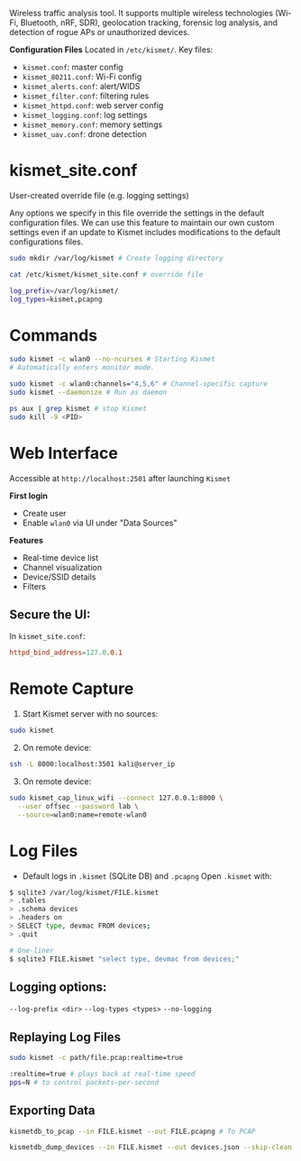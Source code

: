 Wireless traffic analysis tool. 
It supports multiple wireless technologies (Wi-Fi, Bluetooth, nRF, SDR), geolocation tracking, forensic log analysis, and detection of rogue APs or unauthorized devices.

**Configuration Files**
Located in `/etc/kismet/`. Key files:
- `kismet.conf`: master config
- `kismet_80211.conf`: Wi-Fi config
- `kismet_alerts.conf`: alert/WIDS
- `kismet_filter.conf`: filtering rules
- `kismet_httpd.conf`: web server config
- `kismet_logging.conf`: log settings
- `kismet_memory.conf`: memory settings
- `kismet_uav.conf`: drone detection

# kismet_site.conf
User-created override file (e.g. logging settings)

Any options we specify in this file override the settings in the default configuration files.
We can use this feature to maintain our own custom settings even if an update to Kismet includes modifications to the default configurations files.
```bash
sudo mkdir /var/log/kismet # Create logging directory
```
```bash
cat /etc/kismet/kismet_site.conf # override file

log_prefix=/var/log/kismet/
log_types=kismet,pcapng
```

# Commands
```bash
sudo kismet -c wlan0 --no-ncurses # Starting Kismet
# Automatically enters monitor mode.

sudo kismet -c wlan0:channels="4,5,6" # Channel-specific capture
sudo kismet --daemonize # Run as daemon
```
```bash
ps aux | grep kismet # stop Kismet
sudo kill -9 <PID>
```


# Web Interface

Accessible at `http://localhost:2501` after launching `Kismet`

**First login**
- Create user
- Enable `wlan0` via UI under "Data Sources"

**Features**
- Real-time device list
- Channel visualization
- Device/SSID details
- Filters

## Secure the UI:

In `kismet_site.conf`:

```conf
httpd_bind_address=127.0.0.1
```

# Remote Capture
1. Start Kismet server with no sources:
```bash
sudo kismet
```
2. On remote device:
```bash
ssh -L 8000:localhost:3501 kali@server_ip
```
3. On remote device:
```bash
sudo kismet_cap_linux_wifi --connect 127.0.0.1:8000 \
  --user offsec --password lab \
  --source=wlan0:name=remote-wlan0
```

# Log Files
- Default logs in `.kismet` (SQLite DB) and `.pcapng`
Open `.kismet` with:
```bash
$ sqlite3 /var/log/kismet/FILE.kismet
> .tables
> .schema devices
> .headers on
> SELECT type, devmac FROM devices;
> .quit

# One-liner
$ sqlite3 FILE.kismet "select type, devmac from devices;"
```
## Logging options:
`--log-prefix <dir>`
`--log-types <types>`
`--no-logging`

## Replaying Log Files
```bash
sudo kismet -c path/file.pcap:realtime=true
```
```bash
:realtime=true # plays back at real-time speed
pps=N # to control packets-per-second
```
    

## Exporting Data

```bash
kismetdb_to_pcap --in FILE.kismet --out FILE.pcapng # To PCAP

kismetdb_dump_devices --in FILE.kismet --out devices.json --skip-clean --verbose # To JSON
```
